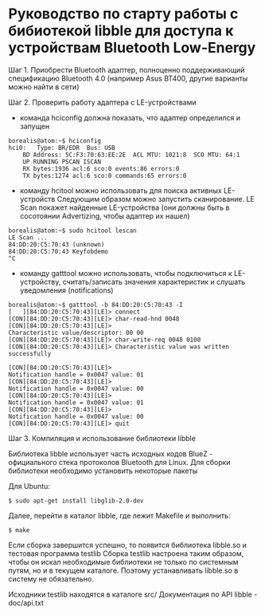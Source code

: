 Руководство по старту работы с бибиотекой libble для доступа к устройствам Bluetooth Low-Energy
===

Шаг 1. Приобрести Bluetooth адаптер, полноценно поддерживающий спецификацию Bluetooth 4.0
(например Asus BT400, другие варианты можно найти в сети)

Шаг 2. Проверить работу адаптера с LE-устройствами

- команда hciconfig должна показать, что адаптер определился и запущен
```
borealis@atom:~$ hciconfig
hci0:	Type: BR/EDR  Bus: USB
	BD Address: 5C:F3:70:63:EE:2E  ACL MTU: 1021:8  SCO MTU: 64:1
	UP RUNNING PSCAN ISCAN 
	RX bytes:1936 acl:6 sco:0 events:86 errors:0
	TX bytes:1274 acl:6 sco:0 commands:65 errors:0
```

- команду hcitool можно использовать для поиска активных LE-устройств
Следующим образом можно запустить сканирование. LE Scan покажет найденные
LE-устройства (они должны быть в сосотоянии Advertizing, чтобы адаптер их нашел)

```
borealis@atom:~$ sudo hcitool lescan
LE Scan ...
84:DD:20:C5:70:43 (unknown)
84:DD:20:C5:70:43 Keyfobdemo
^C
```

- команду gatttool можно использовать, чтобы подключиться к LE-устройству,
считать/записать значения характеристик и слушать уведомления (notifications)
```
borealis@atom:~$ gatttool -b 84:DD:20:C5:70:43 -I
[   ][84:DD:20:C5:70:43][LE]> connect 
[CON][84:DD:20:C5:70:43][LE]> char-read-hnd 0048
[CON][84:DD:20:C5:70:43][LE]> 
Characteristic value/descriptor: 00 00 
[CON][84:DD:20:C5:70:43][LE]> char-write-req 0048 0100
[CON][84:DD:20:C5:70:43][LE]> Characteristic value was written successfully

[CON][84:DD:20:C5:70:43][LE]> 
Notification handle = 0x0047 value: 01 
[CON][84:DD:20:C5:70:43][LE]> 
Notification handle = 0x0047 value: 00 
[CON][84:DD:20:C5:70:43][LE]> 
Notification handle = 0x0047 value: 01 
[CON][84:DD:20:C5:70:43][LE]> 
Notification handle = 0x0047 value: 00 
[CON][84:DD:20:C5:70:43][LE]> quit
```

Шаг 3. Компиляция и использование библиотеки libble

Библиотека libble использует часть исходных кодов BlueZ - официального стека протоколов
Bluetooth для Linux. Для сборки библиотеки необходимо установить некоторые пакеты

Для Ubuntu:
```
$ sudo apt-get install libglib-2.0-dev
```

Далее, перейти в каталог libble, где лежит Makefile и выполнить:
```
$ make
```
Если сборка завершится успешно, то появится библиотека libble.so и тестовая программа testlib
Сборка testlib настроена таким образом, чтобы он искал необходимые библиотеки не только по
системным путям, но и в текущем каталоге. Поэтому устанавливать libble.so в систему не обязательно.

Исходники testlib находятся в каталоге src/
Документация по API libble - doc/api.txt

